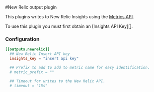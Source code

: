 #New Relic output plugin

This plugins writes to New Relic Insights using the [Metrics API][].

To use this plugin you must first obtain an [Insights API Key][].

### Configuration
```toml
[[outputs.newrelic]]
  ## New Relic Insert API key
  insights_key = "insert api key"

  ## Prefix to add to add to metric name for easy identification.
  # metric_prefix = ""

  ## Timeout for writes to the New Relic API.
  # timeout = "15s"
```

[Metrics API]: https://docs.newrelic.com/docs/data-ingest-apis/get-data-new-relic/metric-api/introduction-metric-api
[Insert API Key]: https://docs.newrelic.com/docs/apis/get-started/intro-apis/types-new-relic-api-keys#user-api-key
